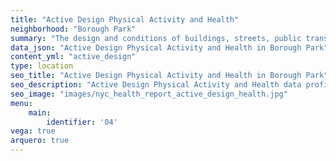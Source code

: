 ```yaml
---
title: "Active Design Physical Activity and Health"
neighborhood: "Borough Park"
summary: "The design and conditions of buildings, streets, public transportation and parks influence physical activity, use of active transportation and other healthy behavior. A neighborhood's features can also impact the safety of its residents."
data_json: "Active Design Physical Activity and Health in Borough Park"
content_yml: "active_design"
type: location
seo_title: "Active Design Physical Activity and Health in Borough Park"
seo_description: "Active Design Physical Activity and Health data profile for the Borough Park neighborhood of NYC."
seo_image: "images/nyc_health_report_active_design_health.jpg"
menu:
    main:
        identifier: '04'
vega: true
arquero: true
---
```


